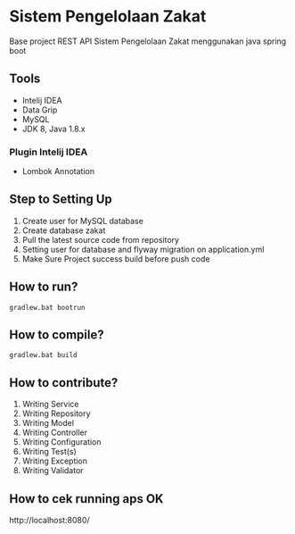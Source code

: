 # Sistem Pengelolaan Zakat
 Base project REST API Sistem Pengelolaan Zakat menggunakan java spring boot
## Tools
- Intelij IDEA
- Data Grip
- MySQL
- JDK 8, Java 1.8.x

### Plugin Intelij IDEA
- Lombok Annotation

## Step to Setting Up
1. Create user for MySQL database
2. Create database zakat
3. Pull the latest source code from repository
4. Setting user for database and flyway migration on application.yml
5. Make Sure Project success build before push code

## How to run?
```
gradlew.bat bootrun
```

## How to compile?
```
gradlew.bat build
```

## How to contribute?
1. Writing Service
2. Writing Repository
3. Writing Model
4. Writing Controller
5. Writing Configuration
6. Writing Test(s)
7. Writing Exception
8. Writing Validator

## How to cek running aps OK
http://localhost:8080/
